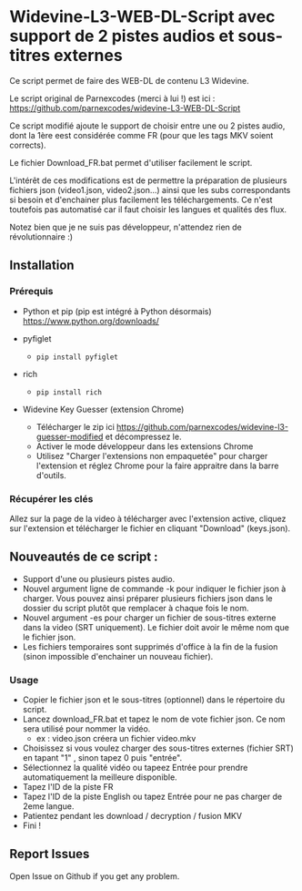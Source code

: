 # Widevine-L3-WEB-DL-Script avec support de 2 pistes audios et sous-titres externes
Ce script permet de faire des WEB-DL de contenu L3 Widevine.

Le script original de Parnexcodes (merci à lui !) est ici :
https://github.com/parnexcodes/widevine-L3-WEB-DL-Script

Ce script modifié ajoute le support de choisir entre une ou 2 pistes audio, dont la 1ère eest considérée comme FR (pour que les tags MKV soient corrects).

Le fichier Download_FR.bat permet d'utiliser facilement le script.

L'intérêt de ces modifications est de permettre la préparation de plusieurs fichiers json (video1.json, video2.json...) ainsi que les subs correspondants si besoin et d'enchainer plus facilement les téléchargements. Ce n'est toutefois pas automatisé car il faut choisir les langues et qualités des flux.

Notez bien que je ne suis pas développeur, n'attendez rien de révolutionnaire :)

## Installation
### Prérequis
* Python et pip (pip est intégré à Python désormais)
https://www.python.org/downloads/

* pyfiglet
  * `pip install pyfiglet`
* rich
  * `pip install rich`

* Widevine Key Guesser (extension Chrome)
  * Télécharger le zip ici https://github.com/parnexcodes/widevine-l3-guesser-modified et décompressez le.
  * Activer le mode développeur dans les extensions Chrome
  * Utilisez "Charger l'extensions non empaquetée" pour charger l'extension et réglez Chrome pour la faire appraitre dans la barre d'outils.


### Récupérer les clés
Allez sur la page de la video à télécharger avec l'extension active, cliquez sur l'extension et télécharger le fichier en cliquant "Download" (keys.json).


## Nouveautés de ce script : 
* Support d'une ou plusieurs pistes audio.
* Nouvel argument ligne de commande -k pour indiquer le fichier json à charger. Vous pouvez ainsi préparer plusieurs fichiers json dans le dossier du script plutôt que remplacer à chaque fois le nom.
* Nouvel argument -es pour charger un fichier de sous-titres externe dans la video (SRT uniquement). Le fichier doit avoir le même nom que le fichier json.
* Les fichiers temporaires sont supprimés d'office à la fin de la fusion (sinon impossible d'enchainer un nouveau fichier).

### Usage

* Copier le fichier json et le sous-titres (optionnel) dans le répertoire du script.
* Lancez download_FR.bat et tapez le nom de vote fichier json. Ce nom sera utilisé pour nommer la vidéo.
  * ex : video.json créera un fichier video.mkv
* Choisissez si vous voulez charger des sous-titres externes (fichier SRT) en tapant "1" , sinon tapez 0 puis "entrée".
* Sélectionnez la qualité vidéo ou tapeez Entrée pour prendre automatiquement la meilleure disponible.
* Tapez l'ID de la piste FR
* Tapez l'ID de la piste English ou tapez Entrée pour ne pas charger de 2eme langue.
* Patientez pendant les download / decryption / fusion MKV
* Fini !

## Report Issues

Open Issue on Github if you get any problem.
